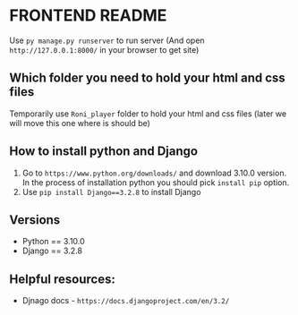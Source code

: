 # FRONTEND README
Use `py manage.py runserver` to run server (And open `http://127.0.0.1:8000/` in your browser to get site)

## Which folder you need to hold your html and css files
Temporarily use `Roni_player` folder to hold your html and css files (later we will move this one where is should be)


## How to install python and Django
1. Go to `https://www.python.org/downloads/` and download 3.10.0 version. In the process of installation python you should pick `install pip` option.
2. Use `pip install Django==3.2.8` to install Django

## Versions
* Python == 3.10.0
* Django == 3.2.8

## Helpful resources:
* Djnago docs - `https://docs.djangoproject.com/en/3.2/`